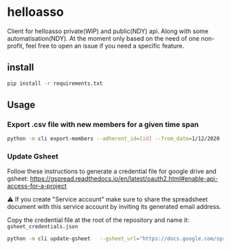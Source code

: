 # helloasso
Client for helloasso private(WIP) and public(NDY) api. Along with some automatisation(NDY).
At the moment only based on the need of one non-profit, feel free to open an issue if you need a specific feature.

## install

```bash
pip install -r requirements.txt
```

## Usage

### Export .csv file with new members for a given time span
```bash 
python -m cli export-members --adherent_id=[id] --from_date=1/12/2020 --to_date=1/1/2021 --email="john.doe@foobar.com"
```

### Update Gsheet

Follow these instructions to generate a credential file for google drive and gsheet: https://gspread.readthedocs.io/en/latest/oauth2.html#enable-api-access-for-a-project

⚠ If you create "Service account" make sure to share the spreadsheet document with this service account by inviting its generated email address.

Copy the credential file at the root of the repository and name it: `gsheet_credentials.json`

```bash 
python -m cli update-gsheet   --gsheet_url="https://docs.google.com/spreadsheets/..." --gsheet_tab="Sheet1" --update_file=members_table.csv
```
